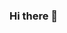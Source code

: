 ### Hi there 👋

<!--
**it21388248/it21388248** is a ✨ _special_ ✨ repository because its `README.md` (this file) appears on your GitHub profile.

Here are some ideas to get you started:


- 🌱 I’m currently learning MERN and Kotlin
- 👯 I’m looking to collaborate on open-source 
- 🤔 I’m looking for help with advanced front-end development techniques and optimizing application performance.
- 💬 Ask me about  web development, JavaScript, React, Node.js, or any programming-related questions you may have.
- 📫 How to reach me: kavi.fernando2001@gmail.com
- 😄 Pronouns: she/her
- ⚡ Fun fact: Did you know that the first computer programmer was a woman? Ada Lovelace, an English mathematician, is considered the world's first computer programmer for her work on Charles Babbage's Analytical Engine in the 19th century.
-->

